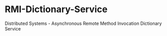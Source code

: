 # RMI-Dictionary-Service
Distributed Systems - Asynchronous Remote Method Invocation Dictionary Service
